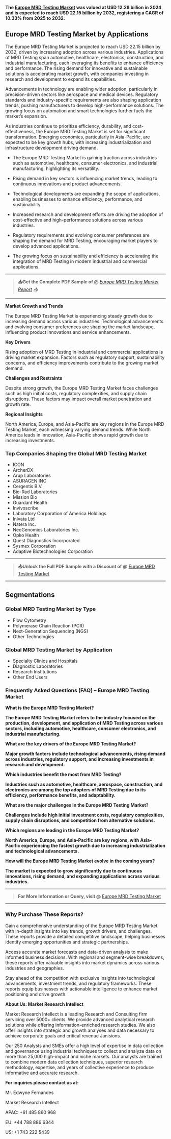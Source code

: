 <p><strong>The <a href="https://www.marketresearchintellect.com/download-sample/?rid=1015709&amp;utm_source=Pulse-April-Europe&amp;utm_medium=852">Europe MRD Testing Market</a> was valued at USD 12.28 billion in 2024 and is expected to reach USD 22.15 billion by 2032, registering a CAGR of 10.33% from 2025 to 2032.</strong></p><h2>Europe MRD Testing Market by Applications&nbsp;</h2><p><p>The Europe MRD Testing Market is projected to reach USD 22.15 billion by 2032, driven by increasing adoption across various industries. Applications of MRD Testing span automotive, healthcare, electronics, construction, and industrial manufacturing, each leveraging its benefits to enhance efficiency and performance. The rising demand for innovative and sustainable solutions is accelerating market growth, with companies investing in research and development to expand its capabilities.</p><p>Advancements in technology are enabling wider adoption, particularly in precision-driven sectors like aerospace and medical devices. Regulatory standards and industry-specific requirements are also shaping application trends, pushing manufacturers to develop high-performance solutions. The growing focus on automation and smart technologies further fuels the market&rsquo;s expansion.</p><p>As industries continue to prioritize efficiency, durability, and cost-effectiveness, the Europe MRD Testing Market is set for significant transformation. Emerging economies, particularly in Asia-Pacific, are expected to be key growth hubs, with increasing industrialization and infrastructure development driving demand.</p></p><ul><li><p>The Europe MRD Testing Market is gaining traction across industries such as automotive, healthcare, consumer electronics, and industrial manufacturing, highlighting its versatility.</p></li><li><p>Rising demand in key sectors is influencing market trends, leading to continuous innovations and product advancements.</p></li><li><p>Technological developments are expanding the scope of applications, enabling businesses to enhance efficiency, performance, and sustainability.</p></li><li><p>Increased research and development efforts are driving the adoption of cost-effective and high-performance solutions across various industries.</p></li><li><p>Regulatory requirements and evolving consumer preferences are shaping the demand for MRD Testing, encouraging market players to develop advanced applications.</p></li><li><p>The growing focus on sustainability and efficiency is accelerating the integration of MRD Testing in modern industrial and commercial applications.</p></li></ul><hr /><blockquote><p><strong><span class="font-[700]">📥Get the Complete PDF Sample of @ </span></strong><em><span class="font-[700]"><a href="https://www.marketresearchintellect.com/download-sample/?rid=1015709&amp;utm_source=Pulse-April-Europe&amp;utm_medium=852" target="_blank" data-tracking-control-name="article-ssr-frontend-pulse_little-text-block" data-tracking-will-navigate="" data-test-link="">Europe MRD Testing Market Report</a>&nbsp;📥</span></em></p></blockquote><hr /><p class="" data-start="77" data-end="360"><strong data-start="77" data-end="105">Market Growth and Trends</strong></p><p class="" data-start="77" data-end="360">The Europe MRD Testing Market is experiencing steady growth due to increasing demand across various industries. Technological advancements and evolving consumer preferences are shaping the market landscape, influencing product innovations and service enhancements.</p><p class="" data-start="362" data-end="606"><strong data-start="362" data-end="377">Key Drivers</strong></p><p class="" data-start="362" data-end="606">Rising adoption of MRD Testing in industrial and commercial applications is driving market expansion. Factors such as regulatory support, sustainability concerns, and efficiency improvements contribute to the growing market demand.</p><p class="" data-start="608" data-end="849"><strong data-start="608" data-end="637">Challenges and Restraints</strong></p><p class="" data-start="608" data-end="849">Despite strong growth, the Europe MRD Testing Market faces challenges such as high initial costs, regulatory complexities, and supply chain disruptions. These factors may impact overall market penetration and growth rate.</p><p class="" data-start="851" data-end="1095"><strong data-start="851" data-end="872">Regional Insights</strong></p><p class="" data-start="851" data-end="1095">North America, Europe, and Asia-Pacific are key regions in the Europe MRD Testing Market, each witnessing varying demand trends. While North America leads in innovation, Asia-Pacific shows rapid growth due to increasing investments.</p><p><h3>Top Companies Shaping the Global MRD Testing Market </h3><ul><li>ICON</li><li>ArcherDX</li><li>Arup Laboratories</li><li>ASURAGEN INC</li><li>Cergentis B.V.</li><li>Bio-Rad Laboratories</li><li>Mission Bio</li><li>Guardant Health</li><li>Invivoscribe</li><li>Laboratory Corporation of America Holdings</li><li>Inivata Ltd</li><li>Natera Inc.</li><li>NeoGenomics Laboratories Inc.</li><li>Opko Health</li><li>Quest Diagnostics Incorporated</li><li>Sysmex Corporation</li><li>Adaptive Biotechnologies Corporation</li></ul></p><hr /><blockquote><p><strong>📥Unlock the Full PDF Sample with a Discount of @</strong> <a href="https://www.marketresearchintellect.com/ask-for-discount/?rid=1015709&amp;utm_source=Pulse-April-Europe&amp;utm_medium=852">Europe MRD Testing Market</a></p></blockquote><hr /><p><h2>Segmentations</h2><h3>Global MRD Testing Market by Type</h3><ul><li>Flow Cytometry</li><li>Polymerase Chain Reaction (PCR)</li><li>Next-Generation Sequencing (NGS)</li><li>Other Technologies</li></ul><h3>Global MRD Testing Market by Application</h3><ul><li>Specialty Clinics and Hospitals</li><li>Diagnostic Laboratories</li><li>Research Institutions</li><li>Other End Users</li></ul></p><h3><strong>Frequently Asked Questions (FAQ) &ndash; Europe MRD Testing Market</strong></h3><p><strong>What is the Europe MRD Testing Market?</strong></p><p><strong>The Europe MRD Testing Market refers to the industry focused on the production, development, and application of MRD Testing across various sectors, including automotive, healthcare, consumer electronics, and industrial manufacturing.</strong></p><p><strong>What are the key drivers of the Europe MRD Testing Market?</strong></p><p><strong>Major growth factors include technological advancements, rising demand across industries, regulatory support, and increasing investments in research and development.</strong></p><p><strong>Which industries benefit the most from MRD Testing?</strong></p><p><strong>Industries such as automotive, healthcare, aerospace, construction, and electronics are among the top adopters of MRD Testing due to its efficiency, performance benefits, and adaptability.</strong></p><p><strong>What are the major challenges in the Europe MRD Testing Market?</strong></p><p><strong>Challenges include high initial investment costs, regulatory complexities, supply chain disruptions, and competition from alternative solutions.</strong></p><p><strong>Which regions are leading in the Europe MRD Testing Market?</strong></p><p><strong>North America, Europe, and Asia-Pacific are key regions, with Asia-Pacific experiencing the fastest growth due to increasing industrialization and technological advancements.</strong></p><p><strong>How will the Europe MRD Testing Market evolve in the coming years?</strong></p><p><strong>The market is expected to grow significantly due to continuous innovations, rising demand, and expanding applications across various industries.</strong></p><hr /><blockquote><p><span class="font-[700]"><strong>For More Information or Query, visit&nbsp;@</strong>&nbsp;</span><span class="font-[700]"><a href="https://www.marketresearchintellect.com/product/global-mrd-testing-market/?utm_source=Linkedin&utm_medium=852" target="_blank" data-tracking-control-name="article-ssr-frontend-pulse_little-text-block" data-tracking-will-navigate="" data-test-link="">Europe MRD Testing Market</a></span></p></blockquote><hr /><h3><strong data-start="0" data-end="31">Why Purchase These Reports?</strong></h3><p class="" data-start="35" data-end="297">Gain a comprehensive understanding of the Europe MRD Testing Market with in-depth insights into key trends, growth drivers, and challenges. These reports provide a detailed competitive landscape, helping businesses identify emerging opportunities and strategic partnerships.</p><p class="" data-start="299" data-end="540">Access accurate market forecasts and data-driven analysis to make informed business decisions. With regional and segment-wise breakdowns, these reports offer valuable insights into market dynamics across various industries and geographies.</p><p class="" data-start="542" data-end="784">Stay ahead of the competition with exclusive insights into technological advancements, investment trends, and regulatory frameworks. These reports equip businesses with actionable intelligence to enhance market positioning and drive growth.</p><p><strong><span class="font-[700]">About Us: Market Research Intellect</span></strong></p><p><span class="">Market Research Intellect is a leading Research and Consulting firm servicing over 5000+ clients. We provide advanced analytical research solutions while offering information-enriched research studies.&nbsp;</span>We also offer insights into strategic and growth analyses and data necessary to achieve corporate goals and critical revenue Janisions.</p><p><span class="">Our 250 Analysts and SMEs offer a high level of expertise in data collection and governance using industrial techniques to collect and analyze data on more than 25,000 high-impact and niche markets. Our analysts are trained to combine modern data collection techniques, superior research methodology, expertise, and years of collective experience to produce informative and accurate research.</span></p><p><strong>For inquiries please contact us at:</strong></p><p>Mr. Edwyne Fernandes</p><p>Market Research Intellect</p><p>APAC: +61 485 860 968</p><p>EU: +44 788 886 6344</p><p>US: +1 743 222 5439</p>